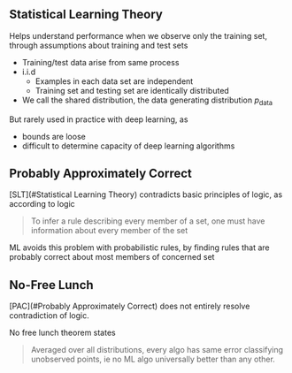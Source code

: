 ## Statistical Learning Theory

Helps understand performance when we observe only the training set, through assumptions about training and test sets

- Training/test data arise from same process
- i.i.d
  - Examples in each data set are independent
  - Training set and testing set are identically distributed
- We call the shared distribution, the data generating distribution $p_\text{data}$

But rarely used in practice with deep learning, as

- bounds are loose
- difficult to determine capacity of deep learning algorithms

## Probably Approximately Correct

[SLT](#Statistical Learning Theory) contradicts basic principles of logic, as according to logic

> To infer a rule describing every member of a set, one
> must have information about every member of the set

ML avoids this problem with probabilistic rules, by finding rules that are probably correct about most members of concerned set

## No-Free Lunch

[PAC](#Probably Approximately Correct) does not entirely resolve contradiction of logic.

No free lunch theorem states

> Averaged over all distributions, every algo has same error classifying unobserved points, ie no ML algo universally better than any other.